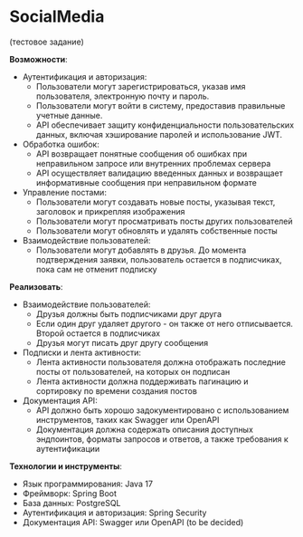 # SocialMedia
(тестовое задание)

**Возможности**:
- Аутентификация и авторизация:
  * Пользователи могут зарегистрироваться, указав имя пользователя, электронную почту и пароль.
  * Пользователи могут войти в систему, предоставив правильные учетные данные.
  * API обеспечивает защиту конфиденциальности пользовательских данных, включая хэширование паролей и использование JWT.
- Обработка ошибок:
  * API возвращает понятные сообщения об ошибках при неправильном запросе или внутренних проблемах сервера
  * API осуществляет валидацию введенных данных и возвращает информативные сообщения при неправильном формате
- Управление постами:
  * Пользователи могут создавать новые посты, указывая текст, заголовок и прикрепляя изображения
  * Пользователи могут просматривать посты других пользователей
  * Пользователи могут обновлять и удалять собственные посты
- Взаимодействие пользователей:
  * Пользователи могут добавлять в друзья. До момента подтверждения заявки, пользователь остается в подписчиках,
    пока сам не отменит подписку


**Реализовать**:
- Взаимодействие пользователей:
  * Друзья должны быть подписчиками друг друга
  * Если один друг удаляет другого - он также от него отписывается. Второй остается в подписчиках
  * Друзья могут писать друг другу сообщения
- Подписки и лента активности:
  * Лента активности пользователя должна отображать последние посты от
    пользователей, на которых он подписан
  * Лента активности должна поддерживать пагинацию и сортировку по
    времени создания постов
- Документация API:
  * API должно быть хорошо задокументировано с использованием
    инструментов, таких как Swagger или OpenAPI
  * Документация должна содержать описания доступных эндпоинтов,
    форматы запросов и ответов, а также требования к аутентификации

**Технологии и инструменты**:
- Язык программирования: Java 17
- Фреймворк: Spring Boot
- База данных: PostgreSQL
- Аутентификация и авторизация: Spring Security
- Документация API: Swagger или OpenAPI (to be decided)


